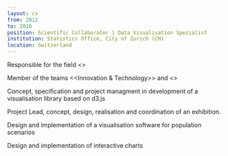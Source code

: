 ```yaml
---
layout: cv
from: 2012
to: 2016
position: Scientific Collaborator | Data Visualisation Spezialist
institution: Statistics Office, City of Zurich (CH)
location: Switzerland
---
```


Responsible for the field <<Data Visualisation>>

Member of the teams <<Innovation & Technology>> and <<Analytics>>

Concept, specification and project managment in development of a visualisation library based on d3.js

Project Lead, concept, design, realisation and coordination of an exhibition.

Design and implementation of a visualisation software for population scenarios

Design and implementation of interactive charts



